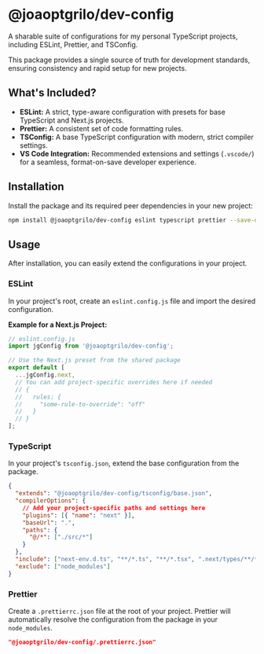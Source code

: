 # @joaoptgrilo/dev-config

A sharable suite of configurations for my personal TypeScript projects, including ESLint, Prettier, and TSConfig.

This package provides a single source of truth for development standards, ensuring consistency and rapid setup for new projects.

## What's Included?

*   **ESLint:** A strict, type-aware configuration with presets for base TypeScript and Next.js projects.
*   **Prettier:** A consistent set of code formatting rules.
*   **TSConfig:** A base TypeScript configuration with modern, strict compiler settings.
*   **VS Code Integration:** Recommended extensions and settings (`.vscode/`) for a seamless, format-on-save developer experience.

## Installation

Install the package and its required peer dependencies in your new project:

```bash
npm install @joaoptgrilo/dev-config eslint typescript prettier --save-dev
```

## Usage

After installation, you can easily extend the configurations in your project.

### ESLint

In your project's root, create an `eslint.config.js` file and import the desired configuration.

**Example for a Next.js Project:**

```javascript
// eslint.config.js
import jgConfig from '@joaoptgrilo/dev-config';

// Use the Next.js preset from the shared package
export default [
  ...jgConfig.next,
  // You can add project-specific overrides here if needed
  // {
  //   rules: {
  //     "some-rule-to-override": "off"
  //   }
  // }
];
```

### TypeScript

In your project's `tsconfig.json`, extend the base configuration from the package.

```json
{
  "extends": "@joaoptgrilo/dev-config/tsconfig/base.json",
  "compilerOptions": {
    // Add your project-specific paths and settings here
    "plugins": [{ "name": "next" }],
    "baseUrl": ".",
    "paths": {
      "@/*": ["./src/*"]
    }
  },
  "include": ["next-env.d.ts", "**/*.ts", "**/*.tsx", ".next/types/**/*.ts"],
  "exclude": ["node_modules"]
}
```

### Prettier

Create a `.prettierrc.json` file at the root of your project. Prettier will automatically resolve the configuration from the package in your `node_modules`.

```json
"@joaoptgrilo/dev-config/.prettierrc.json"
```